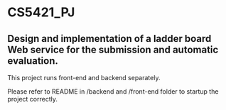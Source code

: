 # CS5421_PJ

## Design and implementation of a ladder board Web service for the submission and automatic evaluation.

This project runs front-end and backend separately.

Please refer to README in /backend and /front-end folder to startup the project correctly.
